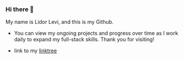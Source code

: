### Hi there 👋


My name is Lidor Levi, and this is my Github.

- You can view my ongoing projects and progress over time as I work daily to expand my full-stack skills. Thank you for visiting!

- link to my [linktree](https://linktr.ee/LidorLevi)

<!--
**LidorLevi123/LidorLevi123** is a ✨ _special_ ✨ repository because its `README.md` (this file) appears on your GitHub profile.

Here are some ideas to get you started:

- 🔭 I’m currently working on ...
- 🌱 I’m currently learning ...
- 👯 I’m looking to collaborate on ...
- 🤔 I’m looking for help with ...
- 💬 Ask me about ...
- 📫 How to reach me: ...
- 😄 Pronouns: ...
- ⚡ Fun fact: ...
-->
